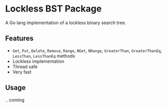 # Lockless BST Package
A Go lang implementation of a lockless binary search tree.

## Features
- `Get`, `Put`, `Delete`, `Remove`, `Range`, `NGet`, `NRange`, `GreaterThan`, `GreaterThanEq`, `LessThan`, `LessThanEq` methods
- Lockless implementation
- Thread safe
- Very fast

## Usage
.. coming